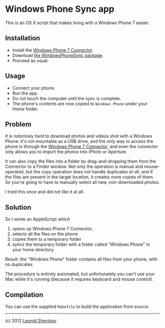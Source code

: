 # Windows Phone Sync app

This is an OS X script that makes living with a Windows Phone 7 easier.

## Installation

* Install the [Windows Phone 7 Connector](http://www.microsoft.com/windowsphone/en-us/apps/mac-connector.aspx).
* Download [the WindowsPhoneSync package](https://github.com/leonid-shevtsov/WindowsPhoneSync_app/downloads).
* Proceed as usual.

## Usage

* Connect your phone.
* Run the app.
* Do not touch the computer until the sync is complete.
* The phone's contents are now copied to `Windows Phone` under your Home folder.


## Problem

It is notoriosly hard to download photos and videos shot with a Windows Phone: it's not mountable as a USB drive, and the only way to access the phone is through the [Windows Phone  7 Connector](http://www.microsoft.com/windowsphone/en-us/apps/mac-connector.aspx); and even the connector only allows you to import the photos into iPhoto or Aperture.

It can also copy the files into a folder by drag-and-dropping them from the Connector to a Finder window. Not only the operation is manual and mouse-operated, but the copy operation does not handle
duplicates *at all*, and if the files are present in the target location, it creates more copies of them. So you're going to have to manually select all new, non-downloaded photos.

I tried this once and did not like it at all.

## Solution

So I wrote an AppleScript which

1. opens up Windows Phone 7 Connector;
2. selects all the files on the phone
3. copies them to a temporary folder
4. syncs the temporary folder with a folder called "Windows Phone" in your home directory

Result: the "Windows Phone" folder contains all files from your phone, with no duplicates.

The procedure is entirely automated, but unfortunately you can't use your Mac while it's running (because it requires keyboard and mouse control).

## Compilation

You can use the supplied `Makefile` to build the application from source.

* * *

(c) 2012 [Leonid Shevtsov](http://leonid.shevtsov.me)

